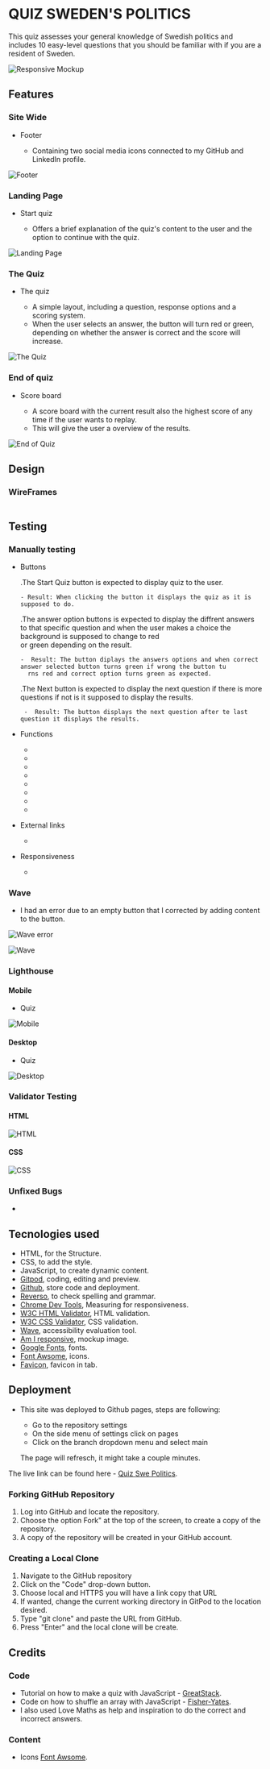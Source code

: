 # QUIZ SWEDEN'S POLITICS 

This quiz assesses your general knowledge of Swedish politics and includes 10 easy-level questions that you should be familiar with if you are a resident of Sweden. 

![Responsive Mockup](https://github.com/rimanfarhood/Quiz-Swedens-politics/blob/main/assets/readme/images/amiresponsive.jpeg)

## Features

### Site Wide 

* Footer 

    * Containing two social media icons connected to my GitHub and LinkedIn profile.

![Footer](https://github.com/rimanfarhood/Quiz-Swedens-politics/blob/main/assets/readme/images/footer.jpeg)

### Landing Page

* Start quiz

    * Offers a brief explanation of the quiz's content to the user and the option to continue with the quiz.

![Landing Page](https://github.com/rimanfarhood/Quiz-Swedens-politics/blob/main/assets/readme/images/start.jpeg)

### The Quiz 

* The quiz 

    * A simple layout, including a question, response options and a scoring system.
    * When the user selects an answer, the button will turn red or green, depending on whether the answer is correct and the score will increase.  

![The Quiz](https://github.com/rimanfarhood/Quiz-Swedens-politics/blob/main/assets/readme/images/quiz.jpeg)

### End of quiz

* Score board

    * A score board with the current result also the highest score of any time if the user wants to replay.
    * This will give the user a overview of the results.

![End of Quiz](https://github.com/rimanfarhood/Quiz-Swedens-politics/blob/main/assets/readme/images/end.jpeg)
## Design 

### WireFrames 

![]()

## Testing 

### Manually testing 

* Buttons 

    .The Start Quiz button is expected to display quiz to the user.

      - Result: When clicking the button it displays the quiz as it is supposed to do.

    
    .The answer option buttons is expected to display the diffrent answers to that specific question and when the user makes a choice the background is supposed to change to red  
      or green depending on the result.

      -  Result: The button diplays the answers options and when correct answer selected button turns green if wrong the button tu
        rns red and correct option turns green as expected.
    

    .The Next button is expected to display the next question if there is more questions if not is it supposed to display the results.

       -  Result: The button displays the next question after te last question it displays the results. 

* Functions 

    * 
    * 
    * 
    * 
    * 
    * 
    * 
    * 

* External links

    * 

* Responsiveness

    * 

### Wave

* I had an error due to an empty button that I corrected by adding content to the button. 

![Wave error](https://github.com/rimanfarhood/Quiz-Swedens-politics/blob/main/assets/readme/testing/waveerror.jpeg)

![Wave](https://github.com/rimanfarhood/Quiz-Swedens-politics/blob/main/assets/readme/testing/wavefix.png)

### Lighthouse 

#### Mobile 

- Quiz

![Mobile](https://github.com/rimanfarhood/Quiz-Swedens-politics/blob/main/assets/readme/testing/lighthousemob.jpeg)

#### Desktop 

- Quiz

![Desktop](https://github.com/rimanfarhood/Quiz-Swedens-politics/blob/main/assets/readme/testing/lighthousedesk.jpeg)

### Validator Testing 

#### HTML

![HTML](https://github.com/rimanfarhood/Quiz-Swedens-politics/blob/main/assets/readme/testing/html1-w3.jpeg)

#### CSS 

![CSS](https://github.com/rimanfarhood/Quiz-Swedens-politics/blob/main/assets/readme/testing/w3c.jpeg)

### Unfixed Bugs 

* 

## Tecnologies used

  * HTML, for the Structure.
  * CSS, to add the style.
  * JavaScript, to create dynamic content.
  * [Gitpod](https://www.gitpod.io/), coding, editing and preview.
  * [Github](https://github.com), store code and deployment.
  * [Reverso](https://www.reverso.net/spell-checker/english-spelling-grammar/), to check spelling and grammar. 
  * [Chrome Dev Tools](https://developer.chrome.com/docs/devtools/open/), Measuring for responsiveness.
  * [W3C HTML Validator](https://validator.w3.org/#validate_by_input), HTML validation.
  * [W3C CSS Validator](https://jigsaw.w3.org/css-validator/), CSS validation.
  * [Wave](https://wave.webaim.org/), accessibility evaluation tool.
  * [Am I responsive](https://ui.dev/amiresponsive), mockup image.
  * [Google Fonts](https://fonts.google.com/), fonts.
  * [Font Awsome](https://fontawesome.com/), icons.
  * [Favicon](https://favicon.io/), favicon in tab.

## Deployment 

* This site was deployed to Github pages, steps are following:

     * Go to the repository settings
     * On the side menu of settings click on pages
     * Click on the branch dropdown menu and select main

     The page will refresch, it might take a couple minutes. 

The live link can be found here - [Quiz Swe Politics](https://rimanfarhood.github.io/Quiz-Swedens-politics/).

### Forking GitHub Repository

1. Log into GitHub and locate the repository.
2. Choose the option Fork" at the top of the screen, to create a copy of the repository.
3. A copy of the repository will be created in your GitHub account.

### Creating a Local Clone 

1. Navigate to the GitHub repository
2. Click on the "Code" drop-down button.
3. Choose local and HTTPS you will have a link copy that URL
4. If wanted, change the current working directory in GitPod to the location desired.
5. Type "git clone" and paste the URL from GitHub.
6. Press "Enter" and the local clone will be create.

## Credits 
### Code 

 * Tutorial on how to make a quiz with JavaScript - [GreatStack](https://www.youtube.com/watch?v=PBcqGxrr9g8&t=1478s).
 * Code on how to shuffle an array with JavaScript - [Fisher-Yates](https://medium.com/@omar.rashid2/fisher-yates-shuffle-a2aa15578d2f).
 * I also used Love Maths as help and inspiration to do the correct and incorrect answers. 

### Content 

- Icons [Font Awsome](https://fontawesome.com/).

